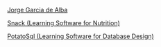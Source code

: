 [Jorge Garcia de Alba](https://x-jrga.github.io "Resume")

[Snack (Learning Software for Nutrition)](https://x-jrga.github.io/snack "Snack")

[PotatoSql (Learning Software for Database Design)](https://x-jrga.github.io/potatosql "PotatoSql")
